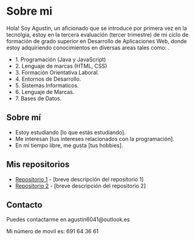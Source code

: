 <!DOCTYPE html>
<html lang="es">
<head>
  <meta charset="UTF-8">
  <meta name="viewport" content="width=device-width, initial-scale=1.0">
  
</head>
<body>
  <h1>Sobre mi</h1>
  <p>Hola! Soy Agustin, un aficionado que se introduce por primera vez en la tecnolgia, estoy en la tercera evaluación (tercer trimestre)
    de mi ciclo de formación de grado superior en Desarrollo de Aplicaciones Web, donde estoy adquiriendo conocimientos en diversas areas
    tales como: .</p>

<ul>
  <li> 1. Programación (Java y JavaScript)</li>
  <li> 2. Lenguaje de marcas (HTML, CSS)</li>
  <li> 3. Formación Orientativa Laboral.</li>
  <li> 4. Entornos de Desarrollo.</li>
  <li> 5. Sistemas Informaticos.</li>
  <li> 6. Lenguaje de Marcas.</li>
  <li> 7. Bases de Datos.</li>
</ul>
  
  <h2>Sobre mí</h2>
  <ul>
    <li>Estoy estudiando [lo que estás estudiando].</li>
    <li>Me interesan [tus intereses relacionados con la programación].</li>
    <li>En mi tiempo libre, me gusta [tus hobbies].</li>
  </ul>
  
  <h2>Mis repositorios</h2>
  <ul>
    <li><a href="[enlace al repositorio 1]">Repositorio 1</a> - [breve descripción del repositorio 1]</li>
    <li><a href="[enlace al repositorio 2]">Repositorio 2</a> - [breve descripción del repositorio 2]</li>
    </ul>
  
  <h2>Contacto</h2>
  <p>Puedes contactarme en agustin6041@outlook.es</p>
  <p>Mi número de movil es: 691 64 36 61</p>
</body>
</html>
